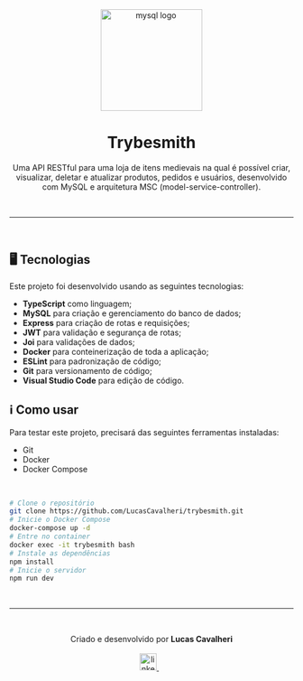 <div align='center'>
  <img width="180px" alt="mysql logo" src="https://cdn-icons-png.flaticon.com/512/2670/2670434.png" />
  <h1>Trybesmith</h1>
  <p>
    Uma API RESTful para uma loja de itens medievais na qual é possível criar, visualizar, deletar e atualizar produtos, pedidos e usuários,
    desenvolvido com MySQL e arquitetura MSC (model-service-controller).
  </p>
</div>

<br /><hr /><br />

## 🖥️ Tecnologias
Este projeto foi desenvolvido usando as seguintes tecnologias:

-  **TypeScript** como linguagem;
-  **MySQL** para criação e gerenciamento do banco de dados;
-  **Express** para criação de rotas e requisições;
-  **JWT** para validação e segurança de rotas;
-  **Joi** para validações de dados;
-  **Docker** para conteinerização de toda a aplicação;
-  **ESLint** para padronização de código;
-  **Git** para versionamento de código;
-  **Visual Studio Code** para edição de código.

## ℹ️ Como usar
Para testar este projeto, precisará das seguintes ferramentas instaladas:

- Git
- Docker
- Docker Compose

<br/>

```bash
# Clone o repositório
git clone https://github.com/LucasCavalheri/trybesmith.git
# Inicie o Docker Compose
docker-compose up -d
# Entre no container
docker exec -it trybesmith bash
# Instale as dependências
npm install
# Inicie o servidor
npm run dev
```

<br /><hr /><br />

<p align="center">
  Criado e desenvolvido por <b>Lucas Cavalheri</b>
  <br/><br/>
  
  <a href="https://www.linkedin.com/in/lucas-cavalheri/">
    <img alt="linkedIn" height="30px" src="https://i.imgur.com/TQRXxhT.png" />
  </a>
  &nbsp;&nbsp;
</p>
